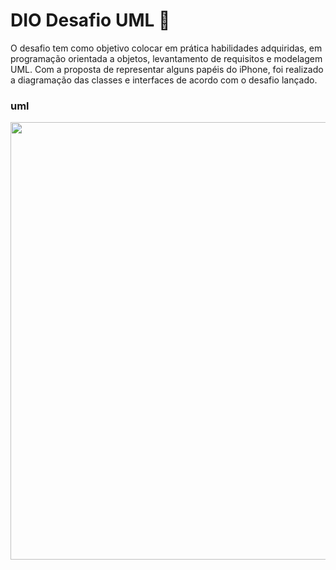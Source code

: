 # DIO Desafio UML 🚀

O desafio tem como objetivo colocar em prática habilidades adquiridas, em programação orientada a objetos, levantamento de requisitos e modelagem UML. 
Com a proposta de representar alguns papéis do iPhone, foi realizado a diagramação das classes e interfaces de acordo com o desafio lançado. 

### uml
<div align="center">
<img src="https://github.com/JardelLimaDev/DIO-desafio-diagrama-oUML-Classes-iPhone-/assets/98830508/cecbdd14-d1ff-4907-a8a6-eccb9cf474f0" width="700px" />
</div>

